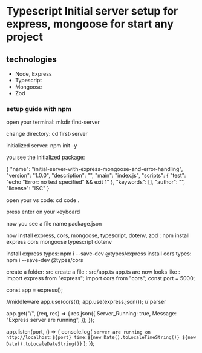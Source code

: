 # Typescript Initial server setup for express, mongoose for start any project

## technologies

- Node, Express
- Typescript
- Mongoose
- Zod

### setup guide with npm

open your terminal: mkdir first-server

change directory: cd first-server

initialized server: npm init -y

you see the initialized package:

{
"name": "initial-server-with-express-mongoose-and-error-handling",
"version": "1.0.0",
"description": "",
"main": "index.js",
"scripts": {
"test": "echo \"Error: no test specified\" && exit 1"
},
"keywords": [],
"author": "",
"license": "ISC"
}

open your vs code: cd code .

press enter on your keyboard

now you see a file name package.json

now install express, cors, mongoose, typescript, dotenv, zod : npm install express cors mongoose typescript dotenv

install express types: npm i --save-dev @types/express
install cors types: npm i --save-dev @types/cors

create a folder: src
create a file : src/app.ts
app.ts are now looks like :
import express from "express";
import cors from "cors";
const port = 5000;

const app = express();

//middleware
app.use(cors());
app.use(express.json()); // parser

app.get("/", (req, res) => {
res.json({
Server_Running: true,
Message: "Express server are running",
});
});

app.listen(port, () => {
console.log(
`server are running on http://localhost:${port} time:${new Date().toLocaleTimeString()} ${new Date().toLocaleDateString()}`
);
});
